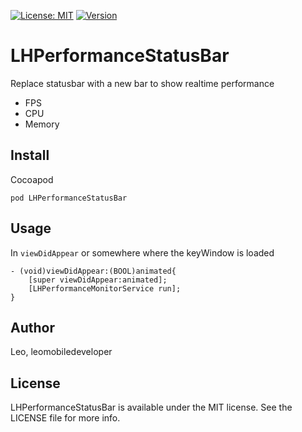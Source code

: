 
[![License: MIT](https://img.shields.io/cocoapods/l/LHPerformanceStatusBar.svg?style=flat)](http://opensource.org/licenses/MIT) [![Version](https://img.shields.io/cocoapods/v/LHPerformanceStatusBar.svg?style=flat)](http://cocoapods.org/pods/LHPerformanceStatusBar)

# LHPerformanceStatusBar

Replace statusbar with a new bar to show realtime performance

- FPS
- CPU
- Memory


## Install

Cocoapod

```
pod LHPerformanceStatusBar
```

## Usage
In `viewDidAppear` or somewhere where the keyWindow is loaded

```
- (void)viewDidAppear:(BOOL)animated{
    [super viewDidAppear:animated];
    [LHPerformanceMonitorService run];
}
```
## Author

Leo, leomobiledeveloper

## License

LHPerformanceStatusBar is available under the MIT license. See the LICENSE file for more info.
